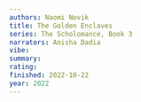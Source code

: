 ```yaml
---
authors: Naomi Novik
title: The Golden Enclaves
series: The Scholomance, Book 3
narrators: Anisha Dadia
vibe:
summary:
rating:
finished: 2022-10-22
year: 2022
---
```


